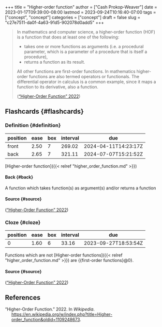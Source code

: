 +++
title = "Higher-order function"
author = ["Cash Prokop-Weaver"]
date = 2023-01-17T09:39:00-08:00
lastmod = 2023-09-24T10:16:40-07:00
tags = ["concept", "concept"]
categories = ["concept"]
draft = false
slug = "c27e7511-da0f-4a63-91d5-902078d0add5"
+++

> In mathematics and computer science, a higher-order function (HOF) is a function that does at least one of the following:
>
> -   takes one or more functions as arguments (i.e. a procedural parameter, which is a parameter of a procedure that is itself a procedure),
> -   returns a function as its result.
>
> All other functions are first-order functions. In mathematics higher-order functions are also termed operators or functionals. The differential operator in calculus is a common example, since it maps a function to its derivative, also a function.
>
> (<a href="#citeproc_bib_item_1">“Higher-Order Function” 2022</a>)


## Flashcards {#flashcards}


### Definition {#definition}

| position | ease | box | interval | due                  |
|----------|------|-----|----------|----------------------|
| front    | 2.50 | 7   | 269.02   | 2024-04-11T14:23:17Z |
| back     | 2.65 | 7   | 321.11   | 2024-07-07T15:21:52Z |

[Higher-order function]({{< relref "higher_order_function.md" >}})


#### Back {#back}

A function which takes function(s) as argument(s) and/or returns a function


#### Source {#source}

(<a href="#citeproc_bib_item_1">“Higher-Order Function” 2022</a>)


### Cloze {#cloze}

| position | ease | box | interval | due                  |
|----------|------|-----|----------|----------------------|
| 0        | 1.60 | 6   | 33.16    | 2023-09-27T18:53:54Z |

Functions which are not [Higher-order functions]({{< relref "higher_order_function.md" >}}) are {{first-order functions}@0}.


#### Source {#source}

(<a href="#citeproc_bib_item_1">“Higher-Order Function” 2022</a>)

## References

<style>.csl-entry{text-indent: -1.5em; margin-left: 1.5em;}</style><div class="csl-bib-body">
  <div class="csl-entry"><a id="citeproc_bib_item_1"></a>“Higher-Order Function.” 2022. In <i>Wikipedia</i>. <a href="https://en.wikipedia.org/w/index.php?title=Higher-order_function&oldid=1109248673">https://en.wikipedia.org/w/index.php?title=Higher-order_function&#38;oldid=1109248673</a>.</div>
</div>
